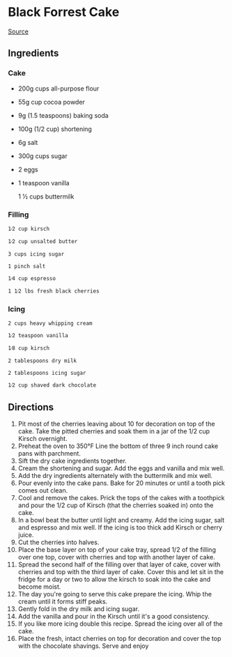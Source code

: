 # Black Forrest Cake
[Source](https://www.food.com/recipe/authentic-black-forest-cake-schwarzwald-kirsch-kuchen-343698?units=us&scale=1)

## Ingredients

### Cake
* 200g cups all-purpose flour
* 55g cup cocoa powder 
* 9g (1.5 teaspoons) baking soda
* 100g (1/2 cup) shortening 
* 6g salt
* 300g cups sugar
* 2 eggs
* 1 teaspoon vanilla 
    
    1 1⁄2 cups buttermilk

    
### Filling
    
    1⁄2 cup kirsch 
    
    1⁄2 cup unsalted butter 
    
    3 cups icing sugar 
    
    1 pinch salt 
    
    1⁄4 cup espresso 
    
    1 1⁄2 lbs fresh black cherries
    
### Icing
    2 cups heavy whipping cream 
    
    1⁄2 teaspoon vanilla 
    
    1⁄8 cup kirsch 
    
    2 tablespoons dry milk 
    
    2 tablespoons icing sugar 
    
    1⁄2 cup shaved dark chocolate 

## Directions

1. Pit most of the cherries leaving about 10 for decoration on top of the cake. Take the pitted cherries and soak them in a jar of the 1/2 cup Kirsch overnight.
1. Preheat the oven to 350°F Line the bottom of three 9 inch round cake pans with parchment.
1. Sift the dry cake ingredients together.
1. Cream the shortening and sugar. Add the eggs and vanilla and mix well.
1. Add the dry ingredients alternately with the buttermilk and mix well.
1. Pour evenly into the cake pans. Bake for 20 minutes or until a tooth pick comes out clean.
1. Cool and remove the cakes. Prick the tops of the cakes with a toothpick and pour the 1/2 cup of Kirsch (that the cherries soaked in) onto the cake.
1. In a bowl beat the butter until light and creamy. Add the icing sugar, salt and espresso and mix well. If the icing is too thick add Kirsch or cherry juice.
1. Cut the cherries into halves.
1. Place the base layer on top of your cake tray, spread 1/2 of the filling over one top, cover with cherries and top with another layer of cake.
1. Spread the second half of the filling over that layer of cake, cover with cherries and top with the third layer of cake. Cover this and let sit in the fridge for a day or two to allow the kirsch to soak into the cake and become moist.
1. The day you're going to serve this cake prepare the icing. Whip the cream until it forms stiff peaks.
1. Gently fold in the dry milk and icing sugar.
1. Add the vanilla and pour in the Kirsch until it's a good consistency.
1. If you like more icing double this recipe. Spread the icing over all of the cake.
1. Place the fresh, intact cherries on top for decoration and cover the top with the chocolate shavings. Serve and enjoy

